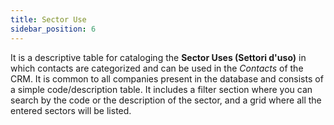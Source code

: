 ```yaml
---
title: Sector Use
sidebar_position: 6
---
```


It is a descriptive table for cataloging the **Sector Uses (Settori d'uso)** in which contacts are categorized and can be used in the *Contacts* of the CRM. It is common to all companies present in the database and consists of a simple code/description table. 
It includes a filter section where you can search by the code or the description of the sector, and a grid where all the entered sectors will be listed.
